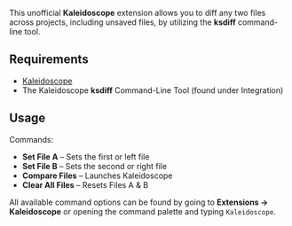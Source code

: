This unofficial **Kaleidoscope** extension allows you to diff any two files across projects, including unsaved files, by utilizing the **ksdiff** command-line tool.

## Requirements

- [Kaleidoscope](https://kaleidoscope.app)
- The Kaleidoscope **ksdiff** Command-Line Tool (found under Integration)

## Usage

Commands:
- **Set File A** – Sets the first or left file
- **Set File B** – Sets the second or right file
- **Compare Files** – Launches Kaleidoscope
- **Clear All Files** – Resets Files A & B

All available command options can be found by going to **Extensions → Kaleidoscope** or opening the command palette and typing `Kaleidoscope`.
